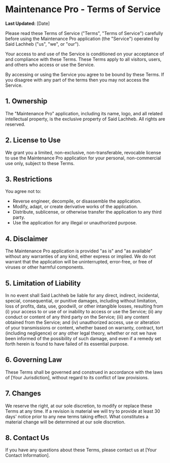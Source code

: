 # Maintenance Pro - Terms of Service

**Last Updated:** [Date]

Please read these Terms of Service ("Terms", "Terms of Service") carefully before using the Maintenance Pro application (the "Service") operated by Said Lachheb ("us", "we", or "our").

Your access to and use of the Service is conditioned on your acceptance of and compliance with these Terms. These Terms apply to all visitors, users, and others who access or use the Service.

By accessing or using the Service you agree to be bound by these Terms. If you disagree with any part of the terms then you may not access the Service.

## 1. Ownership

The "Maintenance Pro" application, including its name, logo, and all related intellectual property, is the exclusive property of Said Lachheb. All rights are reserved.

## 2. License to Use

We grant you a limited, non-exclusive, non-transferable, revocable license to use the Maintenance Pro application for your personal, non-commercial use only, subject to these Terms.

## 3. Restrictions

You agree not to:

-   Reverse engineer, decompile, or disassemble the application.
-   Modify, adapt, or create derivative works of the application.
-   Distribute, sublicense, or otherwise transfer the application to any third party.
-   Use the application for any illegal or unauthorized purpose.

## 4. Disclaimer

The Maintenance Pro application is provided "as is" and "as available" without any warranties of any kind, either express or implied. We do not warrant that the application will be uninterrupted, error-free, or free of viruses or other harmful components.

## 5. Limitation of Liability

In no event shall Said Lachheb be liable for any direct, indirect, incidental, special, consequential, or punitive damages, including without limitation, loss of profits, data, use, goodwill, or other intangible losses, resulting from (i) your access to or use of or inability to access or use the Service; (ii) any conduct or content of any third party on the Service; (iii) any content obtained from the Service; and (iv) unauthorized access, use or alteration of your transmissions or content, whether based on warranty, contract, tort (including negligence) or any other legal theory, whether or not we have been informed of the possibility of such damage, and even if a remedy set forth herein is found to have failed of its essential purpose.

## 6. Governing Law

These Terms shall be governed and construed in accordance with the laws of [Your Jurisdiction], without regard to its conflict of law provisions.

## 7. Changes

We reserve the right, at our sole discretion, to modify or replace these Terms at any time. If a revision is material we will try to provide at least 30 days' notice prior to any new terms taking effect. What constitutes a material change will be determined at our sole discretion.

## 8. Contact Us

If you have any questions about these Terms, please contact us at [Your Contact Information].
